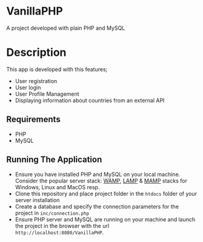 # VanillaPHP
A project developed with plain PHP and MySQL

# Description
This app is developed with this features;
- User registration
- User login
- User Profile Management
- Displaying information about countries from an external API

## Requirements
- PHP
- MySQL

## Running The Application
- Ensure you have installed PHP and MySQL on your local machine. Consider the popular server stack: [WAMP](https://bitnami.com/stack/wamp/installer), [LAMP](https://bitnami.com/stack/lamp/installer) & [MAMP](https://bitnami.com/stack/mamp/installer) stacks for Windows, Linux and MacOS resp.
- Clone this repository and place project folder in the `htdocs` folder of your server installation
- Create a database and specify the connection parameters for the project in `inc/connection.php`
- Ensure PHP server and MySQL are running on your machine and launch the project in the browser with the url `http://localhost:8080/VanillaPHP`.     
